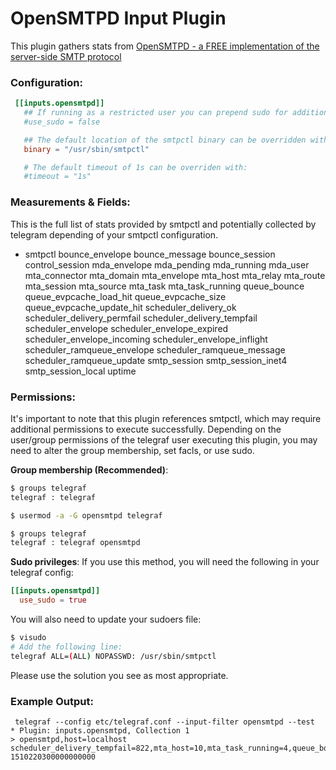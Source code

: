 # OpenSMTPD Input Plugin

This plugin gathers stats from [OpenSMTPD - a FREE implementation of the server-side SMTP protocol](https://www.opensmtpd.org/)

### Configuration:

```toml
 [[inputs.opensmtpd]]
   ## If running as a restricted user you can prepend sudo for additional access:
   #use_sudo = false

   ## The default location of the smtpctl binary can be overridden with:
   binary = "/usr/sbin/smtpctl"

   # The default timeout of 1s can be overriden with:
   #timeout = "1s"
```

### Measurements & Fields:

This is the full list of stats provided by smtpctl and potentially collected by telegram
depending of your smtpctl configuration.

- smtpctl
    bounce_envelope
    bounce_message
    bounce_session
    control_session
    mda_envelope
    mda_pending
    mda_running
    mda_user
    mta_connector
    mta_domain
    mta_envelope
    mta_host
    mta_relay
    mta_route
    mta_session
    mta_source
    mta_task
    mta_task_running
    queue_bounce
    queue_evpcache_load_hit
    queue_evpcache_size
    queue_evpcache_update_hit
    scheduler_delivery_ok
    scheduler_delivery_permfail
    scheduler_delivery_tempfail
    scheduler_envelope
    scheduler_envelope_expired
    scheduler_envelope_incoming
    scheduler_envelope_inflight
    scheduler_ramqueue_envelope
    scheduler_ramqueue_message
    scheduler_ramqueue_update
    smtp_session
    smtp_session_inet4
    smtp_session_local
    uptime

### Permissions:

It's important to note that this plugin references smtpctl, which may require additional permissions to execute successfully.
Depending on the user/group permissions of the telegraf user executing this plugin, you may need to alter the group membership, set facls, or use sudo.

**Group membership (Recommended)**:
```bash
$ groups telegraf
telegraf : telegraf

$ usermod -a -G opensmtpd telegraf

$ groups telegraf
telegraf : telegraf opensmtpd
```

**Sudo privileges**:
If you use this method, you will need the following in your telegraf config:
```toml
[[inputs.opensmtpd]]
  use_sudo = true
```

You will also need to update your sudoers file:
```bash
$ visudo
# Add the following line:
telegraf ALL=(ALL) NOPASSWD: /usr/sbin/smtpctl
```

Please use the solution you see as most appropriate.

### Example Output:

```
 telegraf --config etc/telegraf.conf --input-filter opensmtpd --test
* Plugin: inputs.opensmtpd, Collection 1
> opensmtpd,host=localhost scheduler_delivery_tempfail=822,mta_host=10,mta_task_running=4,queue_bounce=13017,scheduler_delivery_permfail=51022,mta_relay=7,queue_evpcache_size=2,scheduler_envelope_expired=26,bounce_message=0,mta_domain=7,queue_evpcache_update_hit=848,smtp_session_local=12294,bounce_envelope=0,queue_evpcache_load_hit=4389703,scheduler_ramqueue_update=0,mta_route=3,scheduler_delivery_ok=2149489,smtp_session_inet4=2131997,control_session=1,scheduler_envelope_incoming=0,uptime=10346728,scheduler_ramqueue_envelope=2,smtp_session=0,bounce_session=0,mta_envelope=2,mta_session=6,mta_task=2,scheduler_ramqueue_message=2,mta_connector=7,mta_source=1,scheduler_envelope=2,scheduler_envelope_inflight=2 1510220300000000000

```
